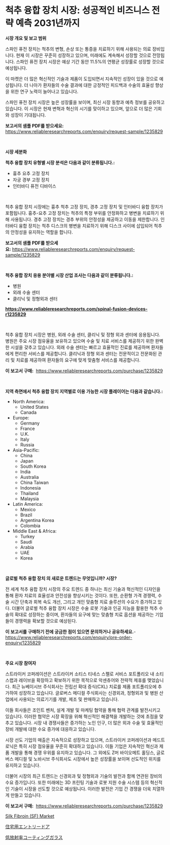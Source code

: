 <p><h1>척추 융합 장치 시장: 성공적인 비즈니스 전략 예측 2031년까지</h1></p><p><strong>시장 개요 및 보고 범위</strong></p>
<p><p>스파인 퓨전 장치는 척추의 변형, 손상 또는 통증을 치료하기 위해 사용되는 의료 장비입니다. 현재 이 시장은 꾸준히 성장하고 있으며, 미래에도 계속해서 성장할 것으로 전망됩니다. 스파인 퓨전 장치 시장은 예상 기간 동안 11.5%의 연평균 성장률로 성장할 것으로 예상됩니다.</p><p>이 마켓은 더 많은 혁신적인 기술과 제품이 도입되면서 지속적인 성장이 있을 것으로 예상됩니다. 더 나아가 환자들의 수술 결과에 대한 긍정적인 피드백과 수술의 효율성 향상을 위한 연구 노력이 늘어나고 있습니다. </p><p>스파인 퓨전 장치 시장은 높은 성장률을 보이며, 최신 시장 동향과 예측 정보를 공유하고 있습니다. 이 시장은 현재 변혁과 혁신의 시기를 맞이하고 있으며, 앞으로 더 많은 기회와 성장이 기대됩니다.</p></p>
<p><strong>보고서의 샘플 PDF를 받으세요:</strong> <a href="https://www.reliableresearchreports.com/enquiry/request-sample/1235829">https://www.reliableresearchreports.com/enquiry/request-sample/1235829</a></p>
<p>&nbsp;</p>
<p><strong>시장 세분화</strong></p>
<p><strong>척추 융합 장치 유형별 시장 분석은 다음과 같이 분류됩니다.:</strong></p>
<p><ul><li>흉추 요추 고정 장치</li><li>자궁 경부 고정 장치</li><li>인터바디 퓨전 디바이스</li></ul></p>
<p>&nbsp;</p>
<p><p>척추 융합 장치 시장에는 흉추 척추 고정 장치, 경추 고정 장치 및 인터바디 융합 장치가 포함됩니다. 흉추-요추 고정 장치는 척추의 특정 부위를 안정화하고 병변을 치료하기 위해 사용됩니다. 경추 고정 장치는 경추 부위의 안정성을 제공하고 이동을 제한합니다. 인터바디 융합 장치는 척추 디스크의 병변을 치료하기 위해 디스크 사이에 삽입되어 척추의 안정성을 유지하는 역할을 합니다.</p></p>
<p><strong>보고서의 샘플 PDF를 받으세요:</strong>&nbsp;<a href="https://www.reliableresearchreports.com/enquiry/request-sample/1235829">https://www.reliableresearchreports.com/enquiry/request-sample/1235829</a></p>
<p>&nbsp;</p>
<p><strong> 척추 융합 장치 응용 분야별 시장 산업 조사는 다음과 같이 분류됩니다.:</strong></p>
<p><ul><li>병원</li><li>외래 수술 센터</li><li>클리닉 및 정형외과 센터</li></ul></p>
<p><strong><a href="https://www.reliableresearchreports.com/spinal-fusion-devices-r1235829">https://www.reliableresearchreports.com/spinal-fusion-devices-r1235829</a></strong></p>
<p>&nbsp;</p>
<p><p>척추 융합 장치 시장은 병원, 외래 수술 센터, 클리닉 및 정형 외과 센터에 응용됩니다. 병원은 주요 시장 점유율을 보유하고 있으며 수술 및 치료 서비스를 제공하기 위한 완벽한 시설을 갖추고 있습니다. 외래 수술 센터는 빠르고 효율적인 진료를 제공하며 환자들에게 편리한 서비스를 제공합니다. 클리닉과 정형 외과 센터는 전문적이고 전문화된 관리 및 치료를 제공하여 환자들의 요구에 맞게 맞춤형 서비스를 제공합니다.</p></p>
<p><strong>이 보고서 구매:</strong>&nbsp; <a href="https://www.reliableresearchreports.com/purchase/1235829">https://www.reliableresearchreports.com/purchase/1235829</a></p>
<p>&nbsp;</p>
<p><strong>지역 측면에서 척추 융합 장치 지역별로 이용 가능한 시장 플레이어는 다음과 같습니다.:</strong></p>
<p><ul>
    <li>
        North America:
        <ul>
            <li>United States</li>
            <li>Canada</li>
        </ul>
    </li>
    <li>
        Europe:
        <ul>
            <li>Germany</li>
            <li>France</li>
            <li>U.K.</li>
            <li>Italy</li>
            <li>Russia</li>
        </ul>
    </li>
    <li>
        Asia-Pacific:
        <ul>
            <li>China</li>
            <li>Japan</li>
            <li>South Korea</li>
            <li>India</li>
            <li>Australia</li>
            <li>China Taiwan</li>
            <li>Indonesia</li>
            <li>Thailand</li>
            <li>Malaysia</li>
        </ul>
    </li>
    <li>
        Latin America:
        <ul>
            <li>Mexico</li>
            <li>Brazil</li>
            <li>Argentina Korea</li>
            <li>Colombia</li>
        </ul>
    </li>
    <li>
        Middle East & Africa:
        <ul>
            <li>Turkey</li>
            <li>Saudi</li>
            <li>Arabia</li>
            <li>UAE</li>
            <li>Korea</li>
        </ul>
    </li>
    </ul></p>
<p>&nbsp;</p>
<p><strong>글로벌 척추 융합 장치 의 새로운 트렌드는 무엇입니까? 시장?</strong></p>
<p><p>전 세계 척추 융합 장치 시장의 주요 트렌드 중 하나는 최신 기술과 혁신적인 디자인을 통해 환자 치료의 효율성과 안전성을 향상시키는 것이다. 또한, 순환형 가격 경쟁력, 수술 시간 단축과 회복 속도 개선, 그리고 개인 맞춤형 치료 솔루션의 수요가 증가하고 있다. 더불어 글로벌 척추 융합 장치 시장은 수술 로봇 기술과 인공 지능을 활용한 척추 수술의 확대로 성장하는 중이며, 환자들의 요구에 맞는 맞춤형 치료 옵션을 제공하는 기업들이 경쟁력을 확보할 것으로 예상된다.</p></p>
<p><strong>이 보고서를 구매하기 전에 궁금한 점이 있으면 문의하거나 공유하세요.</strong>- <a href="https://www.reliableresearchreports.com/enquiry/pre-order-enquiry/1235829">https://www.reliableresearchreports.com/enquiry/pre-order-enquiry/1235829</a></p>
<p>&nbsp;</p>
<p><strong>주요 시장 참여자</strong></p>
<p><p>스트라이커 코퍼레이션은 스트라이커 소티스 티네스 스펠로 서비스 포트폴리오 내 소티스랩과 레이브을 확장하고 확보하기 위한 목적으로 악센츄어와 전략적 제휴를 맺었습니다. 최근 뉴베이시브 주식회사는 전립선 확대 증식(CXL) 치료를 제품 포트폴리오에 추가하여 성장하고 있습니다. 글로버스 메디컬 주식회사는 신경외과, 정형외과 및 병원 산업에서 사용되는 의료기기를 개발, 제조 및 판매하고 있습니다.</p><p>이들 회사들은 조인트 벤처, 설계 개발 및 마케팅 협약을 통해 협력 관계를 발전시키고 있습니다. 이러한 협약은 시장 확장을 위해 혁신적인 해결책을 개발하는 것에 초점을 맞추고 있습니다. 시장 내 경쟁사들은 증가하는 노인 인구, 더 많은 외과 수술 및 효율적인 장비 개발에 대한 수요 증가에 대응하고 있습니다.</p><p>시장 선도 기업의 매출은 지속적으로 성장하고 있으며, 스트라이커 코퍼레이션과 메드트로닉은 특히 시장 점유율을 꾸준히 확대하고 있습니다. 이들 기업은 지속적인 혁신과 제품 개발을 통해 경쟁 우위를 유지하고 있습니다. 그 외에도 Z머 바이오메트 홀딩스, 글로버스 메디컬 및 노바시브 주식회사도 시장에서 높은 성장률을 보이며 선도적인 위치를 유지하고 있습니다.</p><p>더불어 시장의 최근 트렌드는 신경외과 및 정형외과 기술의 발전과 함께 연관된 장비의 수요 증가입니다. 또한 미래에는 3D 프린팅 기술과 로봇 지원 수술 시스템 등의 혁신적인 기술이 시장을 선도할 것으로 예상됩니다. 이러한 발전은 기업 간 경쟁을 더욱 치열하게 만들고 있습니다.</p></p>
<p><strong>이 보고서 구매:</strong>&nbsp;&nbsp;<a href="https://www.reliableresearchreports.com/purchase/1235829">https://www.reliableresearchreports.com/purchase/1235829</a></p>
<p><p><a href="https://github.com/PeterParrish5/Market-Research-Report-List-4/blob/main/silk-fibroin-sf-market.md">Silk Fibroin (SF) Market</a></p><p><a href="https://medium.com/@freedayundt2023/%E4%BD%8F%E5%AE%85%E7%94%A8%E3%82%A8%E3%83%B3%E3%83%88%E3%83%AA%E3%83%BC%E3%83%89%E3%82%A2%E5%B8%82%E5%A0%B4%E5%88%86%E6%9E%90-%E3%81%9D%E3%81%AEcagr-%E5%B8%82%E5%A0%B4%E3%82%BB%E3%82%B0%E3%83%A1%E3%83%B3%E3%83%86%E3%83%BC%E3%82%B7%E3%83%A7%E3%83%B3-%E3%81%8A%E3%82%88%E3%81%B3%E3%82%B0%E3%83%AD%E3%83%BC%E3%83%90%E3%83%AB%E6%A5%AD%E7%95%8C%E6%A6%82%E8%A6%81-7490a365d61b">住宅用エントリードア</a></p><p><a href="https://medium.com/@austincooper525/%E4%BD%8E%E6%94%BE%E5%B0%84%E7%8E%87%E3%82%B3%E3%83%BC%E3%83%86%E3%82%A3%E3%83%B3%E3%82%B0%E3%82%AC%E3%83%A9%E3%82%B9%E5%B8%82%E5%A0%B4-%E5%B8%82%E5%A0%B4%E3%82%B7%E3%82%A7%E3%82%A2-%E5%B8%82%E5%A0%B4%E5%8B%95%E5%90%91-%E3%81%9D%E3%81%97%E3%81%A6%E5%B0%86%E6%9D%A5%E3%81%AE%E6%88%90%E9%95%B7%E3%82%92%E6%8E%A2%E3%82%8B-07cd54ed6ad1">低放射率コーティングガラス</a></p></p>